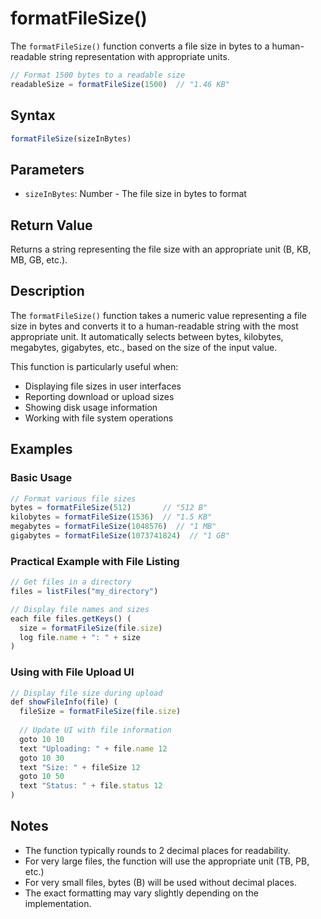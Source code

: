 # formatFileSize()

The `formatFileSize()` function converts a file size in bytes to a human-readable string representation with appropriate units.

```javascript
// Format 1500 bytes to a readable size
readableSize = formatFileSize(1500)  // "1.46 KB"
```

## Syntax

```javascript
formatFileSize(sizeInBytes)
```

## Parameters

- `sizeInBytes`: Number - The file size in bytes to format

## Return Value

Returns a string representing the file size with an appropriate unit (B, KB, MB, GB, etc.).

## Description

The `formatFileSize()` function takes a numeric value representing a file size in bytes and converts it to a human-readable string with the most appropriate unit. It automatically selects between bytes, kilobytes, megabytes, gigabytes, etc., based on the size of the input value.

This function is particularly useful when:

- Displaying file sizes in user interfaces
- Reporting download or upload sizes
- Showing disk usage information
- Working with file system operations

## Examples

### Basic Usage

```javascript
// Format various file sizes
bytes = formatFileSize(512)       // "512 B"
kilobytes = formatFileSize(1536)  // "1.5 KB"
megabytes = formatFileSize(1048576)  // "1 MB"
gigabytes = formatFileSize(1073741824)  // "1 GB"
```

### Practical Example with File Listing

```javascript
// Get files in a directory
files = listFiles("my_directory")

// Display file names and sizes
each file files.getKeys() (
  size = formatFileSize(file.size)
  log file.name + ": " + size
)
```

### Using with File Upload UI

```javascript
// Display file size during upload
def showFileInfo(file) (
  fileSize = formatFileSize(file.size)
  
  // Update UI with file information
  goto 10 10
  text "Uploading: " + file.name 12
  goto 10 30
  text "Size: " + fileSize 12
  goto 10 50
  text "Status: " + file.status 12
)
```

## Notes

- The function typically rounds to 2 decimal places for readability.
- For very large files, the function will use the appropriate unit (TB, PB, etc.)
- For very small files, bytes (B) will be used without decimal places.
- The exact formatting may vary slightly depending on the implementation.

